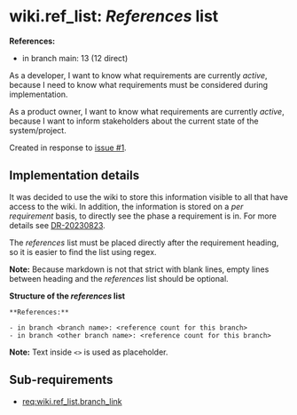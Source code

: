 # wiki.ref_list: *References* list

**References:**

- in branch main: 13 (12 direct)

As a developer, I want to know what requirements are currently *active*,
because I need to know what requirements must be considered during implementation.

As a product owner, I want to know what requirements are currently *active*,
because I want to inform stakeholders about the current state of the system/project.

Created in response to [issue #1](https://github.com/mhatzl/mantra/issues/1).

## Implementation details

It was decided to use the wiki to store this information visible to all that have access to the wiki.
In addition, the information is stored on a *per requirement* basis, to directly see the phase a requirement is in.
For more details see [DR-20230823](6-DR-20230823).

The *references* list must be placed directly after the requirement heading,
so it is easier to find the list using regex.

**Note:** Because markdown is not that strict with blank lines, empty lines between heading and the *references* list should be optional.

**Structure of the *references* list**

```
**References:**

- in branch <branch name>: <reference count for this branch>
- in branch <other branch name>: <reference count for this branch>
```

**Note:** Text inside `<>` is used as placeholder.

## Sub-requirements

- [req:wiki.ref_list.branch_link](5-REQ-wiki.ref_list.branch_link)

